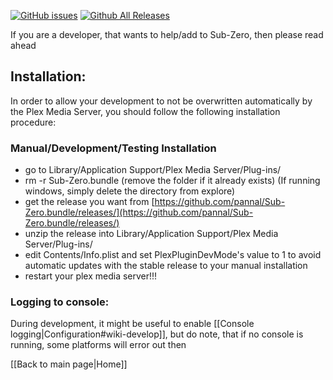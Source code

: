 [![GitHub issues](https://img.shields.io/github/issues/pannal/Sub-Zero.bundle.svg?style=flat)](https://github.com/pannal/Sub-Zero.bundle/issues) [![Github All Releases](https://img.shields.io/github/downloads/pannal/Sub-Zero.bundle/total.svg?maxAge=2592000)]()

If you are a developer, that wants to help/add to Sub-Zero, then please read ahead

## Installation:
In order to allow your development to not be overwritten automatically by the Plex Media Server, you should follow the following installation procedure:

### Manual/Development/Testing Installation

* go to Library/Application Support/Plex Media Server/Plug-ins/
* rm -r Sub-Zero.bundle (remove the folder if it already exists) (If running windows, simply delete the directory from explore)
* get the release you want from [https://github.com/pannal/Sub-Zero.bundle/releases/](https://github.com/pannal/Sub-Zero.bundle/releases/)
* unzip the release into Library/Application Support/Plex Media Server/Plug-ins/
* edit Contents/Info.plist and set <key>PlexPluginDevMode</key>'s value to <string>1</string> to avoid automatic updates with the stable release to your manual installation
* restart your plex media server!!!

### Logging to console:

During development, it might be useful to enable [[Console logging|Configuration#wiki-develop]], but do note, that if no console is running, some platforms will error out then

[[Back to main page|Home]]